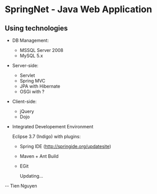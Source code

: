 SpringNet - Java Web Application
========================================


Using technologies
------------------

* DB Management:
  * MSSQL Server 2008
  * MySQL 5.x

* Server-side:
  * Servlet
  * Spring MVC
  * JPA with Hibernate
  * OSGi with ?

* Client-side:
  * jQuery
  * Dojo

* Integrated Developement Environment

  Eclipse 3.7 (Indigo) with plugins:
  * Spring IDE (http://springide.org/updatesite)
  * Maven + Ant Build
  * EGit


    Updating...

--
Tien Nguyen

